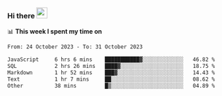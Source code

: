 ### Hi there <a href="https://www.gautamkrishnar.com/"><img src="https://media.giphy.com/media/hvRJCLFzcasrR4ia7z/giphy.gif" width="25px"></a>

📊 **This week I spent my time on**

<!--START_SECTION:waka-->

```txt
From: 24 October 2023 - To: 31 October 2023

JavaScript     6 hrs 6 mins    ███████████▓░░░░░░░░░░░░░   46.82 %
SQL            2 hrs 26 mins   ████▓░░░░░░░░░░░░░░░░░░░░   18.75 %
Markdown       1 hr 52 mins    ███▓░░░░░░░░░░░░░░░░░░░░░   14.43 %
Text           1 hr 7 mins     ██░░░░░░░░░░░░░░░░░░░░░░░   08.62 %
Other          38 mins         █▒░░░░░░░░░░░░░░░░░░░░░░░   04.89 %
```

<!--END_SECTION:waka-->
